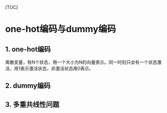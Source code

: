 [TOC]

# one-hot编码与dummy编码

## 1. one-hot编码

离散变量，有N个状态，用一个大小为N的向量表示。同一时刻只会有一个状态激活，用1表示激活状态，非激活状态用0表示。

## 2. dummy编码

## 3. 多重共线性问题
